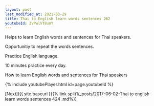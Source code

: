 ```yaml
---
layout: post
last_modified_at: 2021-03-29
title: Thai to English learn words sentences 262 
youtubeId: 2VPwlVT8umY
---
```

 
 
Helps to learn English words and sentences for Thai speakers.

Opportunitiy to repeat the words sentences. 

Practice English language. 
 
10 minutes practice every day. 
 
How to learn English words and sentences for Thai speakers 
 
{% include youtubePlayer.html id=page.youtubeId %}
 
 
[Next]({{ site.baseurl }}{% link  split1/_posts/2017-06-02-Thai to english learn words sentences 424 .md%})
 
